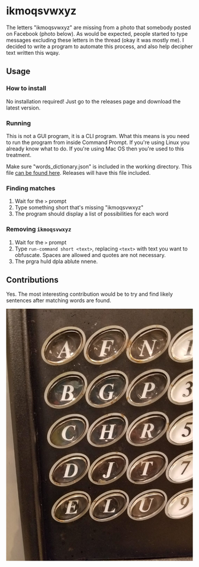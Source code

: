 # ikmoqsvwxyz

The letters "ikmoqsvwxyz" are missing from a photo that somebody posted on
Facebook (photo below). As would be expected, people started to type messages excluding these letters in the thread (okay it was mostly me). I decided to write a program to automate this process, and also help decipher text written this wqay.

## Usage

### How to install
No installation required! Just go to the releases page and download the
latest version.

### Running
This is not a GUI program, it is a CLI program. What this means is you need to
run the program from inside Command Prompt. If you're using Linux you already
know what to do. If you're using Mac OS then you're used to this treatment.

Make sure "words_dictionary.json" is included in the working directory.
This file [can be found here](https://github.com/dwyl/english-words/).
Releases will have this file included.

### Finding matches
1. Wait for the `>` prompt
2. Type something short that's missing "ikmoqsvwxyz"
3. The program should display a list of possibilities for each word

### Removing `ikmoqsvwxyz`
1. Wait for the `>` prompt
2. Type `run-command short <text>`, replacing `<text>` with text you want to
   obfuscate. Spaces are allowed and quotes are not necessary.
3. The prgra huld dpla ablute nnene.

## Contributions
Yes. The most interesting contribution would be to try and find likely
sentences after matching words are found.

![](inspiration.jpg)